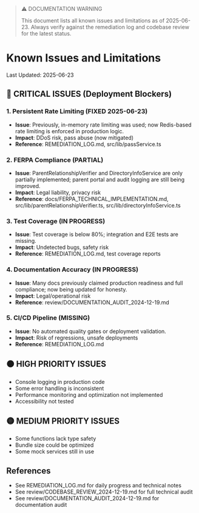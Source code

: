 > ⚠️ DOCUMENTATION WARNING
>
> This document lists all known issues and limitations as of 2025-06-23. Always verify against the remediation log and codebase review for the latest status.
>
# Known Issues and Limitations
Last Updated: 2025-06-23

## 🔴 CRITICAL ISSUES (Deployment Blockers)

### 1. Persistent Rate Limiting (FIXED 2025-06-23)
- **Issue**: Previously, in-memory rate limiting was used; now Redis-based rate limiting is enforced in production logic.
- **Impact**: DDoS risk, pass abuse (now mitigated)
- **Reference**: REMEDIATION_LOG.md, src/lib/passService.ts

### 2. FERPA Compliance (PARTIAL)
- **Issue**: ParentRelationshipVerifier and DirectoryInfoService are only partially implemented; parent portal and audit logging are still being improved.
- **Impact**: Legal liability, privacy risk
- **Reference**: docs/FERPA_TECHNICAL_IMPLEMENTATION.md, src/lib/parentRelationshipVerifier.ts, src/lib/directoryInfoService.ts

### 3. Test Coverage (IN PROGRESS)
- **Issue**: Test coverage is below 80%; integration and E2E tests are missing.
- **Impact**: Undetected bugs, safety risk
- **Reference**: REMEDIATION_LOG.md, test coverage reports

### 4. Documentation Accuracy (IN PROGRESS)
- **Issue**: Many docs previously claimed production readiness and full compliance; now being updated for honesty.
- **Impact**: Legal/operational risk
- **Reference**: review/DOCUMENTATION_AUDIT_2024-12-19.md

### 5. CI/CD Pipeline (MISSING)
- **Issue**: No automated quality gates or deployment validation.
- **Impact**: Risk of regressions, unsafe deployments
- **Reference**: REMEDIATION_LOG.md

## 🟠 HIGH PRIORITY ISSUES
- Console logging in production code
- Some error handling is inconsistent
- Performance monitoring and optimization not implemented
- Accessibility not tested

## 🟡 MEDIUM PRIORITY ISSUES
- Some functions lack type safety
- Bundle size could be optimized
- Some mock services still in use

## References
- See REMEDIATION_LOG.md for daily progress and technical notes
- See review/CODEBASE_REVIEW_2024-12-19.md for full technical audit
- See review/DOCUMENTATION_AUDIT_2024-12-19.md for documentation audit 